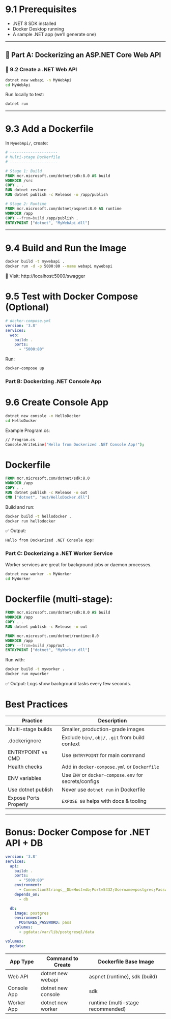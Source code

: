 # 9.1 Prerequisites
- .NET 8 SDK installed
- Docker Desktop running
- A sample .NET app (we’ll generate one)

---

## 🔹 Part A: Dockerizing an ASP.NET Core Web API

### 🧱 9.2 Create a .NET Web API

```bash
dotnet new webapi -n MyWebApi
cd MyWebApi
```
Run locally to test:
```bash
dotnet run
```
---
# 9.3 Add a Dockerfile

In `MyWebApi/`, create:

```Dockerfile
# ---------------------
# Multi-stage Dockerfile
# ---------------------

# Stage 1: Build
FROM mcr.microsoft.com/dotnet/sdk:8.0 AS build
WORKDIR /src
COPY . .
RUN dotnet restore
RUN dotnet publish -c Release -o /app/publish

# Stage 2: Runtime
FROM mcr.microsoft.com/dotnet/aspnet:8.0 AS runtime
WORKDIR /app
COPY --from=build /app/publish .
ENTRYPOINT ["dotnet", "MyWebApi.dll"]
```
---
# 9.4 Build and Run the Image
```bash
docker build -t mywebapi .
docker run -d -p 5000:80 --name webapi mywebapi
```
📌 Visit: http://localhost:5000/swagger

# 9.5 Test with Docker Compose (Optional)
```yaml
# docker-compose.yml
version: '3.8'
services:
  web:
    build: .
    ports:
      - "5000:80"
```
Run:
```bash
docker-compose up
```
### Part B: Dockerizing .NET Console App

# 9.6 Create Console App
```bash
dotnet new console -n HelloDocker
cd HelloDocker
```
Example Program.cs:
```bash
// Program.cs
Console.WriteLine("Hello from Dockerized .NET Console App!");
```
# Dockerfile
```Dockerfile
FROM mcr.microsoft.com/dotnet/sdk:8.0
WORKDIR /app
COPY . .
RUN dotnet publish -c Release -o out
CMD ["dotnet", "out/HelloDocker.dll"]
```
Build and run:
```bash
docker build -t hellodocker .
docker run hellodocker
```
✅ Output:
```bash
Hello from Dockerized .NET Console App!
```
### Part C: Dockerizing a .NET Worker Service

Worker services are great for background jobs or daemon processes.
```bash
dotnet new worker -n MyWorker
cd MyWorker
```
# Dockerfile (multi-stage):
```Dockerfile
FROM mcr.microsoft.com/dotnet/sdk:8.0 AS build
WORKDIR /app
COPY . .
RUN dotnet publish -c Release -o out

FROM mcr.microsoft.com/dotnet/runtime:8.0
WORKDIR /app
COPY --from=build /app/out .
ENTRYPOINT ["dotnet", "MyWorker.dll"]
```
Run with:
```bash
docker build -t myworker .
docker run myworker
```
✅ Output: Logs show background tasks every few seconds.

# Best Practices

| Practice            | Description                               |
|---------------------|-------------------------------------------|
| Multi-stage builds  | Smaller, production-grade images          |
| .dockerignore       | Exclude `bin/`, `obj/`, `.git` from build context |
| ENTRYPOINT vs CMD   | Use `ENTRYPOINT` for main command          |
| Health checks       | Add in `docker-compose.yml` or `Dockerfile` |
| ENV variables       | Use `ENV` or `docker-compose.env` for secrets/configs |
| Use dotnet publish  | Never use `dotnet run` in Dockerfile        |
| Expose Ports Properly | `EXPOSE 80` helps with docs & tooling     |

---

# Bonus: Docker Compose for .NET API + DB

```yaml
version: '3.8'
services:
  api:
    build: .
    ports:
      - "5000:80"
    environment:
      - ConnectionStrings__Db=Host=db;Port=5432;Username=postgres;Password=pass
    depends_on:
      - db

  db:
    image: postgres
    environment:
      POSTGRES_PASSWORD: pass
    volumes:
      - pgdata:/var/lib/postgresql/data

volumes:
  pgdata:
```
| App Type    | Command to Create      | Dockerfile Base Image                  |
|-------------|-----------------------|---------------------------------------|
| Web API     | dotnet new webapi     | aspnet (runtime), sdk (build)         |
| Console App | dotnet new console    | sdk                                   |
| Worker App  | dotnet new worker     | runtime (multi-stage recommended)     |

















